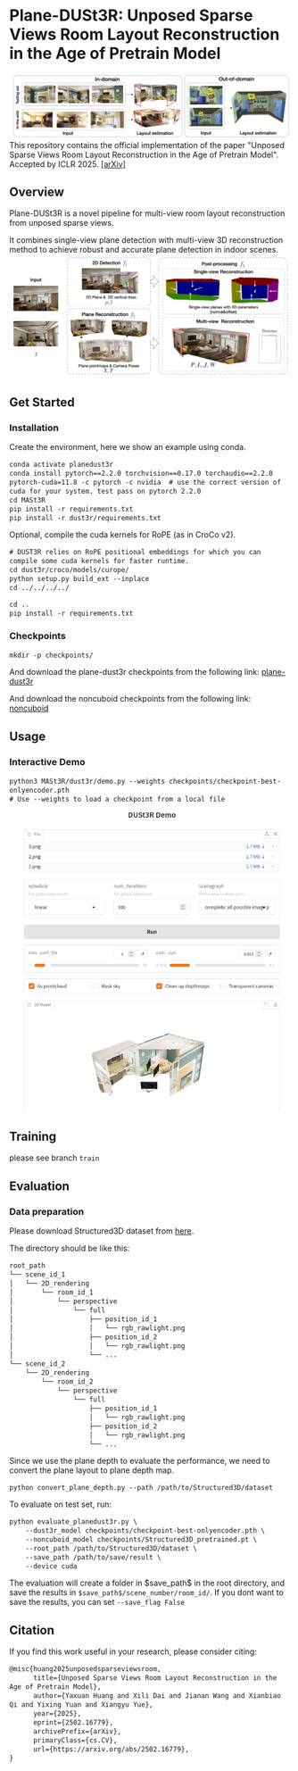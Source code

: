 #  Plane-DUSt3R: Unposed Sparse Views Room Layout Reconstruction in the Age of Pretrain Model
![Overview](assets/teaser.png)
This repository contains the official implementation of the paper "Unposed Sparse Views Room Layout Reconstruction in the Age of Pretrain Model". Accepted by ICLR 2025.
[[arXiv]](https://arxiv.org/abs/2502.16779)


## Overview

Plane-DUSt3R is a novel pipeline for multi-view room layout reconstruction from unposed sparse views. 

It combines single-view plane detection with multi-view 3D reconstruction method to achieve robust and accurate plane detection in indoor scenes.
![Overview](assets/architecture.png)

## Get Started

### Installation

  

Create the environment, here we show an example using conda.

```conda create -n planedust3r python=3.11 cmake=3.14.0
conda activate planedust3r 
conda install pytorch==2.2.0 torchvision==0.17.0 torchaudio==2.2.0 pytorch-cuda=11.8 -c pytorch -c nvidia  # use the correct version of cuda for your system. test pass on pytorch 2.2.0
cd MASt3R
pip install -r requirements.txt
pip install -r dust3r/requirements.txt
```

Optional, compile the cuda kernels for RoPE (as in CroCo v2).

```
# DUST3R relies on RoPE positional embeddings for which you can compile some cuda kernels for faster runtime.
cd dust3r/croco/models/curope/
python setup.py build_ext --inplace
cd ../../../../
```

```
cd ..
pip install -r requirements.txt
```

### Checkpoints 
```
mkdir -p checkpoints/
```
And download the plane-dust3r checkpoints from the following link:
[plane-dust3r](https://drive.google.com/file/d/1sQ-IpRhfrPt4b1ZXhuPg2_dG1fnzo2SE/view?usp=sharing)

And download the noncuboid checkpoints from the following link:
[noncuboid](https://drive.google.com/file/d/1DZnnOUMh6llVwhBvb-yo9ENVmN4o42x8/view?usp=sharing)

## Usage

### Interactive Demo

```
python3 MASt3R/dust3r/demo.py --weights checkpoints/checkpoint-best-onlyencoder.pth
# Use --weights to load a checkpoint from a local file
```
![Demo interface](assets/demo.jpg)



## Training

please see branch `train`

## Evaluation
### Data preparation
Please download Structured3D dataset from [here](https://structured3d-dataset.org/).

The directory should be like this:
```
root_path
└── scene_id_1
│   └── 2D_rendering
│       └── room_id_1
│           └── perspective
│               └── full
│                   ├── position_id_1
│                   │   └── rgb_rawlight.png
│                   ├── position_id_2
│                   │   └── rgb_rawlight.png
│                   └── ...
└── scene_id_2
    └── 2D_rendering
        └── room_id_2
            └── perspective
                └── full
                    ├── position_id_1
                    │   └── rgb_rawlight.png
                    ├── position_id_2
                    │   └── rgb_rawlight.png
                    └── ...
```
Since we use the plane depth to evaluate the performance, we need to convert the plane layout to plane depth map.
```
python convert_plane_depth.py --path /path/to/Structured3D/dataset
```

To evaluate on test set, run:
```
python evaluate_planedust3r.py \
    --dust3r_model checkpoints/checkpoint-best-onlyencoder.pth \
    --noncuboid_model checkpoints/Structured3D_pretrained.pt \
    --root_path /path/to/Structured3D/dataset \
    --save_path /path/to/save/result \
    --device cuda
```
The evaluation will create a folder in \$save_path\$ in the root directory, and save the results in `$save_path$/scene_number/room_id/`. If you dont want to save the results, you can set `--save_flag False`



## Citation
If you find this work useful in your research, please consider citing:
```
@misc{huang2025unposedsparseviewsroom,
      title={Unposed Sparse Views Room Layout Reconstruction in the Age of Pretrain Model}, 
      author={Yaxuan Huang and Xili Dai and Jianan Wang and Xianbiao Qi and Yixing Yuan and Xiangyu Yue},
      year={2025},
      eprint={2502.16779},
      archivePrefix={arXiv},
      primaryClass={cs.CV},
      url={https://arxiv.org/abs/2502.16779}, 
}
```


